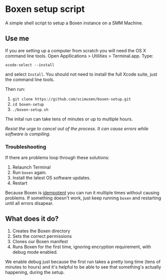 # Boxen setup script
A simple shell script to setup a Boxen instance on a SMM Machine.

## Use me
If you are setting up a computer from scratch you will need the OS X
command line tools. Open Appllications > Utilities > Terminal.app. Type:

`xcode-select --install`

and select `Install`. You should not need to install the full Xcode suite, 
just the command line tools.

Then run:

1. `git clone https://github.com/scimusmn/boxen-setup.git`
1. `cd boxen-setup`
1. `./boxen-setup.sh`

The inital run can take tens of minutes or up to multiple hours.

*Resist the urge to cancel out of the process. It can cause errors while software is compiling.*

### Troubleshooting
If there are problems loop through these solutions:

1. Relaunch Terminal
1. Run `boxen` again.
1. Install the latest OS software updates.
1. Restart

Because Boxen is [idempotent](http://en.wikipedia.org/wiki/Idempotence#Computer_science_meaning)
you can run it multiple times without causing problems.
If something doesn't work, just keep running `boxen` and restarting
until all errors disapear.

## What does it do?
1. Creates the Boxen directory
1. Sets the correct permissions
1. Clones our Boxen manifest
1. Runs Boxen for the first time, ignoring encryption requirement, with debug mode enabled.

We enable debug just because the first run takes a pretty long time (tens of minutes to hours) and it's helpful to be able to see that something's actually happening, during the setup.


